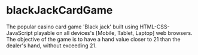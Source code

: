 # blackJackCardGame
The popular casino card game 'Black jack' built using HTML-CSS-JavaScript playable on all devices's [Mobile, Tablet, Laptop] web browsers. The objective of the game is to have a hand value closer to 21 than the dealer's hand, without exceeding 21.
